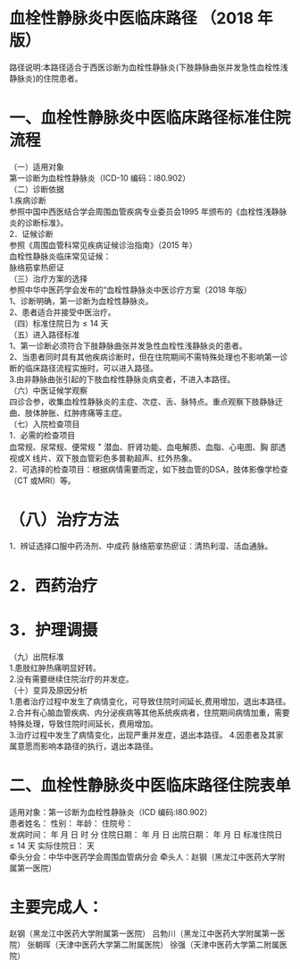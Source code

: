 # 血栓性静脉炎中医临床路径 （2018 年版）  
路径说明:本路径适合于西医诊断为血栓性静脉炎(下肢静脉曲张并发急性血栓性浅静脉炎)的住院患者。  
# 一、血栓性静脉炎中医临床路径标准住院流程  
（一）适用对象  
第一诊断为血栓性静脉炎（ICD-10 编码：I80.902）  
（二）诊断依据  
1.疾病诊断  
参照中国中西医结合学会周围血管疾病专业委员会1995 年颁布的《血栓性浅静脉炎的诊断标准》。  
2．证候诊断  
参照《周围血管科常见疾病证候诊治指南》（2015 年）  
血栓性静脉炎临床常见证候：  
脉络筋挛热瘀证  
（三）治疗方案的选择  
参照中华中医药学会发布的“血栓性静脉炎中医诊疗方案（2018 年版）  
1、诊断明确，第一诊断为血栓性静脉炎。  
2、患者适合并接受中医治疗。  
（四）标准住院日为${\leqslant}14$ 天  
（五）进入路径标准  
1、第一诊断必须符合下肢静脉曲张并发急性血栓性浅静脉炎的患者。  
2、当患者同时具有其他疾病诊断时，但在住院期间不需特殊处理也不影响第一诊断的临床路径流程实施时，可以进入路径。  
3.由非静脉曲张引起的下肢血栓性静脉炎病变者，不进入本路径。  
（六）中医证候学观察  
四诊合参，收集血栓性静脉炎的主症、次症、舌、脉特点。重点观察下肢静脉迂曲、肢体肿胀、红肿疼痛等主症。  
（七）入院检查项目  
1．必需的检查项目  
血常规、尿常规、便常规 $^+$ 潜血、肝肾功能、血电解质、血脂、心电图、胸 部透视或X 线片、双下肢血管彩色多普勒超声、红外热象。  
2．可选择的检查项目：根据病情需要而定，如下肢血管的DSA，肢体影像学检查（CT 或MRI）等。  
# （八）治疗方法  
1．辨证选择口服中药汤剂、中成药 脉络筋挛热瘀证：清热利湿、活血通脉。  
# 2．西药治疗  
# 3．护理调摄  
（九）出院标准  
1.患肢红肿热痛明显好转。  
2.没有需要继续住院治疗的并发症。  
（十）变异及原因分析  
1.患者治疗过程中发生了病情变化，可导致住院时间延长,费用增加，退出本路径。  
2.合并有心脑血管疾病、内分泌疾病等其他系统疾病者，住院期间病情加重，需要特殊处理，导致住院时间延长，费用增加。  
3.治疗过程中发生了病情变化，出现严重并发症，退出本路径。 4.因患者及其家属意愿而影响本路径的执行，退出本路径。  
# 二、血栓性静脉炎中医临床路径住院表单  
适用对象：第一诊断为血栓性静脉炎（ICD 编码:I80.902）  
患者姓名：          性别：    年龄：      住院号：  
发病时间：   年  月  日  时  分  住院日期：   年  月  日 出院日期：   年  月   日 标准住院日${\leqslant}14$ 天               实际住院日：     天  
牵头分会：中华中医药学会周围血管病分会 牵头人：赵钢（黑龙江中医药大学附属第一医院）  
# 主要完成人：  
赵钢（黑龙江中医药大学附属第一医院） 吕勃川（黑龙江中医药大学附属第一医院） 张朝晖（天津中医药大学第二附属医院） 徐强（天津中医药大学第二附属医院）  